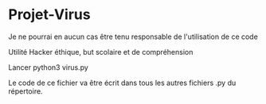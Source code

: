 # Projet-Virus

Je ne pourrai en aucun cas être tenu responsable de l'utilisation de ce code

Utilité Hacker éthique, but scolaire et de compréhension

Lancer python3 virus.py

Le code de ce fichier va être écrit dans tous les autres fichiers .py du répertoire.
